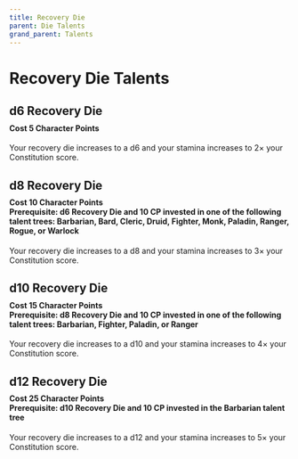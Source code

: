 ```yaml
---
title: Recovery Die
parent: Die Talents
grand_parent: Talents
---
```


# Recovery Die Talents

## d6 Recovery Die

<div style="margin-top:-10px;"></div>

#### **Cost** 5 Character Points
Your recovery die increases to a d6 and your stamina increases to 2× your Constitution score.

## d8 Recovery Die

<div style="margin-top:-10px;"></div>

#### **Cost** 10 Character Points<br>**Prerequisite:** d6 Recovery Die and 10 CP invested in one of the following talent trees: Barbarian, Bard, Cleric, Druid, Fighter, Monk, Paladin, Ranger, Rogue, or Warlock
Your recovery die increases to a d8 and your stamina increases to 3× your Constitution score.

## d10 Recovery Die

<div style="margin-top:-10px;"></div>

#### **Cost** 15 Character Points<br>**Prerequisite:** d8 Recovery Die and 10 CP invested in one of the following talent trees: Barbarian, Fighter, Paladin, or Ranger
Your recovery die increases to a d10 and your stamina increases to 4× your Constitution score.

## d12 Recovery Die

<div style="margin-top:-10px;"></div>

#### **Cost** 25 Character Points<br>**Prerequisite:** d10 Recovery Die and 10 CP invested in the Barbarian talent tree
Your recovery die increases to a d12 and your stamina increases to 5× your Constitution score.
